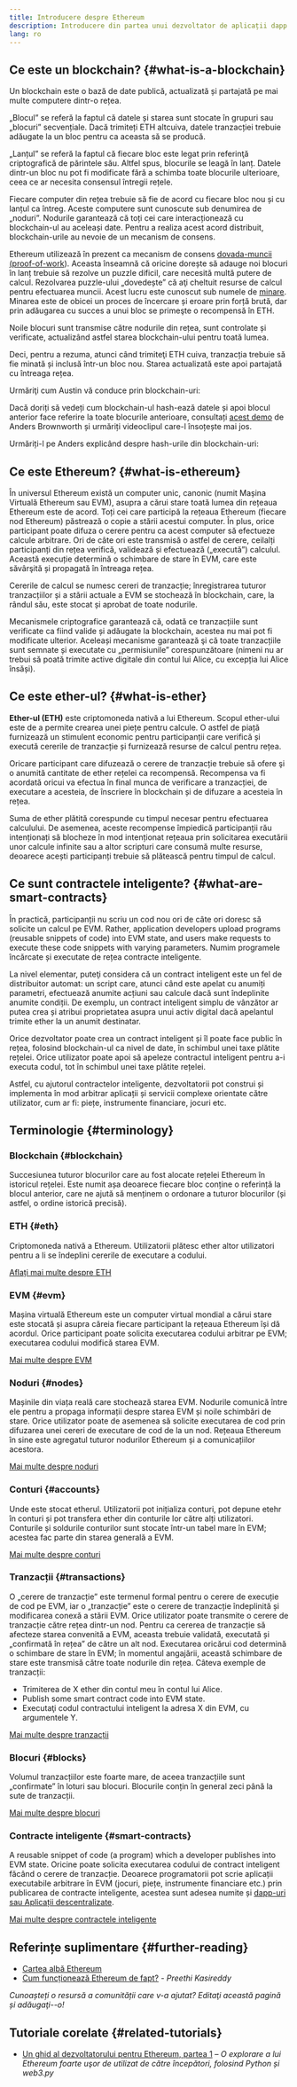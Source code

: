 ```yaml
---
title: Introducere despre Ethereum
description: Introducere din partea unui dezvoltator de aplicații dapp despre conceptele de bază ale lui Ethereum.
lang: ro
---
```


## Ce este un blockchain? \{#what-is-a-blockchain}

Un blockchain este o bază de date publică, actualizată și partajată pe mai multe computere dintr-o rețea.

„Blocul” se referă la faptul că datele și starea sunt stocate în grupuri sau „blocuri” secvențiale. Dacă trimiteți ETH altcuiva, datele tranzacției trebuie adăugate la un bloc pentru ca aceasta să se producă.

„Lanțul” se referă la faptul că fiecare bloc este legat prin referinţă criptografică de părintele său. Altfel spus, blocurile se leagă în lanț. Datele dintr-un bloc nu pot fi modificate fără a schimba toate blocurile ulterioare, ceea ce ar necesita consensul întregii rețele.

Fiecare computer din rețea trebuie să fie de acord cu fiecare bloc nou și cu lanțul ca întreg. Aceste computere sunt cunoscute sub denumirea de „noduri”. Nodurile garantează că toți cei care interacționează cu blockchain-ul au aceleași date. Pentru a realiza acest acord distribuit, blockchain-urile au nevoie de un mecanism de consens.

Ethereum utilizează în prezent ca mecanism de consens [dovada-muncii (proof-of-work](/developers/docs/consensus-mechanisms/pow/)). Aceasta înseamnă că oricine dorește să adauge noi blocuri în lanț trebuie să rezolve un puzzle dificil, care necesită multă putere de calcul. Rezolvarea puzzle-ului „dovedește” că aţi cheltuit resurse de calcul pentru efectuarea muncii. Acest lucru este cunoscut sub numele de [minare](/developers/docs/consensus-mechanisms/pow/mining/). Minarea este de obicei un proces de încercare și eroare prin forță brută, dar prin adăugarea cu succes a unui bloc se primeşte o recompensă în ETH.

Noile blocuri sunt transmise către nodurile din rețea, sunt controlate și verificate, actualizând astfel starea blockchain-ului pentru toată lumea.

Deci, pentru a rezuma, atunci când trimiteţi ETH cuiva, tranzacția trebuie să fie minată și inclusă într-un bloc nou. Starea actualizată este apoi partajată cu întreaga rețea.

Urmăriţi cum Austin vă conduce prin blockchain-uri:

<YouTube id="zcX7OJ-L8XQ" />

Dacă doriți să vedeți cum blockchain-ul hash-ează datele și apoi blocul anterior face referire la toate blocurile anterioare, consultați [acest demo](https://andersbrownworth.com/blockchain/blockchain) de Anders Brownworth și urmăriți videoclipul care-l însoțește mai jos.

Urmăriți-l pe Anders explicând despre hash-urile din blockchain-uri:

<YouTube id="_160oMzblY8" />

## Ce este Ethereum? \{#what-is-ethereum}

În universul Ethereum există un computer unic, canonic (numit Mașina Virtuală Ethereum sau EVM), asupra a cărui stare toată lumea din rețeaua Ethereum este de acord. Toți cei care participă la rețeaua Ethereum (fiecare nod Ethereum) păstrează o copie a stării acestui computer. În plus, orice participant poate difuza o cerere pentru ca acest computer să efectueze calcule arbitrare. Ori de câte ori este transmisă o astfel de cerere, ceilalți participanți din rețea verifică, validează și efectuează („execută”) calculul. Această execuție determină o schimbare de stare în EVM, care este săvârşită și propagată în întreaga rețea.

Cererile de calcul se numesc cereri de tranzacție; înregistrarea tuturor tranzacțiilor și a stării actuale a EVM se stochează în blockchain, care, la rândul său, este stocat și aprobat de toate nodurile.

Mecanismele criptografice garantează că, odată ce tranzacțiile sunt verificate ca fiind valide și adăugate la blockchain, acestea nu mai pot fi modificate ulterior. Aceleași mecanisme garantează şi că toate tranzacțiile sunt semnate și executate cu „permisiunile” corespunzătoare (nimeni nu ar trebui să poată trimite active digitale din contul lui Alice, cu excepția lui Alice însăși).

## Ce este ether-ul? \{#what-is-ether}

**Ether-ul (ETH)** este criptomoneda nativă a lui Ethereum. Scopul ether-ului este de a permite crearea unei piețe pentru calcule. O astfel de piață furnizează un stimulent economic pentru participanții care verifică și execută cererile de tranzacție și furnizează resurse de calcul pentru rețea.

Oricare participant care difuzează o cerere de tranzacție trebuie să ofere şi o anumită cantitate de ether rețelei ca recompensă. Recompensa va fi acordată oricui va efectua în final munca de verificare a tranzacției, de executare a acesteia, de înscriere în blockchain și de difuzare a acesteia în rețea.

Suma de ether plătită corespunde cu timpul necesar pentru efectuarea calculului. De asemenea, aceste recompense împiedică participanții rău intenționați să blocheze în mod intenționat rețeaua prin solicitarea executării unor calcule infinite sau a altor scripturi care consumă multe resurse, deoarece acești participanți trebuie să plătească pentru timpul de calcul.

## Ce sunt contractele inteligente? \{#what-are-smart-contracts}

În practică, participanții nu scriu un cod nou ori de câte ori doresc să solicite un calcul pe EVM. Rather, application developers upload programs (reusable snippets of code) into EVM state, and users make requests to execute these code snippets with varying parameters. Numim programele încărcate și executate de rețea contracte inteligente.

La nivel elementar, puteţi considera că un contract inteligent este un fel de distribuitor automat: un script care, atunci când este apelat cu anumiți parametri, efectuează anumite acțiuni sau calcule dacă sunt îndeplinite anumite condiții. De exemplu, un contract inteligent simplu de vânzător ar putea crea și atribui proprietatea asupra unui activ digital dacă apelantul trimite ether la un anumit destinatar.

Orice dezvoltator poate crea un contract inteligent și îl poate face public în rețea, folosind blockchain-ul ca nivel de date, în schimbul unei taxe plătite rețelei. Orice utilizator poate apoi să apeleze contractul inteligent pentru a-i executa codul, tot în schimbul unei taxe plătite rețelei.

Astfel, cu ajutorul contractelor inteligente, dezvoltatorii pot construi și implementa în mod arbitrar aplicații și servicii complexe orientate către utilizator, cum ar fi: piețe, instrumente financiare, jocuri etc.

## Terminologie \{#terminology}

### Blockchain \{#blockchain}

Succesiunea tuturor blocurilor care au fost alocate rețelei Ethereum în istoricul rețelei. Este numit așa deoarece fiecare bloc conține o referință la blocul anterior, care ne ajută să menținem o ordonare a tuturor blocurilor (și astfel, o ordine istorică precisă).

### ETH \{#eth}

Criptomoneda nativă a Ethereum. Utilizatorii plătesc ether altor utilizatori pentru a li se îndeplini cererile de executare a codului.

[Aflați mai multe despre ETH](/developers/docs/intro-to-ether/)

### EVM \{#evm}

Mașina virtuală Ethereum este un computer virtual mondial a cărui stare este stocată și asupra căreia fiecare participant la rețeaua Ethereum își dă acordul. Orice participant poate solicita executarea codului arbitrar pe EVM; executarea codului modifică starea EVM.

[Mai multe despre EVM](/developers/docs/evm/)

### Noduri \{#nodes}

Mașinile din viața reală care stochează starea EVM. Nodurile comunică între ele pentru a propaga informații despre starea EVM și noile schimbări de stare. Orice utilizator poate de asemenea să solicite executarea de cod prin difuzarea unei cereri de executare de cod de la un nod. Rețeaua Ethereum în sine este agregatul tuturor nodurilor Ethereum și a comunicațiilor acestora.

[Mai multe despre noduri](/developers/docs/nodes-and-clients/)

### Conturi \{#accounts}

Unde este stocat etherul. Utilizatorii pot inițializa conturi, pot depune etehr în conturi și pot transfera ether din conturile lor către alți utilizatori. Conturile și soldurile conturilor sunt stocate într-un tabel mare în EVM; acestea fac parte din starea generală a EVM.

[Mai multe despre conturi](/developers/docs/accounts/)

### Tranzacții \{#transactions}

O „cerere de tranzacție” este termenul formal pentru o cerere de execuție de cod pe EVM, iar o „tranzacție” este o cerere de tranzacție îndeplinită și modificarea conexă a stării EVM. Orice utilizator poate transmite o cerere de tranzacție către rețea dintr-un nod. Pentru ca cererea de tranzacție să afecteze starea convenită a EVM, aceasta trebuie validată, executată și „confirmată în rețea” de către un alt nod. Executarea oricărui cod determină o schimbare de stare în EVM; în momentul angajării, această schimbare de stare este transmisă către toate nodurile din rețea. Câteva exemple de tranzacții:

- Trimiterea de X ether din contul meu în contul lui Alice.
- Publish some smart contract code into EVM state.
- Executaţi codul contractului inteligent la adresa X din EVM, cu argumentele Y.

[Mai multe despre tranzacții](/developers/docs/transactions/)

### Blocuri \{#blocks}

Volumul tranzacțiilor este foarte mare, de aceea tranzacțiile sunt „confirmate” în loturi sau blocuri. Blocurile conțin în general zeci până la sute de tranzacții.

[Mai multe despre blocuri](/developers/docs/blocks/)

### Contracte inteligente \{#smart-contracts}

A reusable snippet of code (a program) which a developer publishes into EVM state. Oricine poate solicita executarea codului de contract inteligent făcând o cerere de tranzacție. Deoarece programatorii pot scrie aplicații executabile arbitrare în EVM (jocuri, piețe, instrumente financiare etc.) prin publicarea de contracte inteligente, acestea sunt adesea numite și [dapp-uri sau Aplicații descentralizate](/developers/docs/dapps/).

[Mai multe despre contractele inteligente](/developers/docs/smart-contracts/)

## Referințe suplimentare \{#further-reading}

- [Cartea albă Ethereum](/whitepaper/)
- [Cum funcționează Ethereum de fapt?](https://www.preethikasireddy.com/post/how-does-ethereum-work-anyway) - _Preethi Kasireddy_

_Cunoașteți o resursă a comunității care v-a ajutat? Editaţi această pagină și adăugaţi--o!_

## Tutoriale corelate \{#related-tutorials}

- [Un ghid al dezvoltatorului pentru Ethereum, partea 1](/developers/tutorials/a-developers-guide-to-ethereum-part-one/) _– O explorare a lui Ethereum foarte uşor de utilizat de către începători, folosind Python și web3.py_
